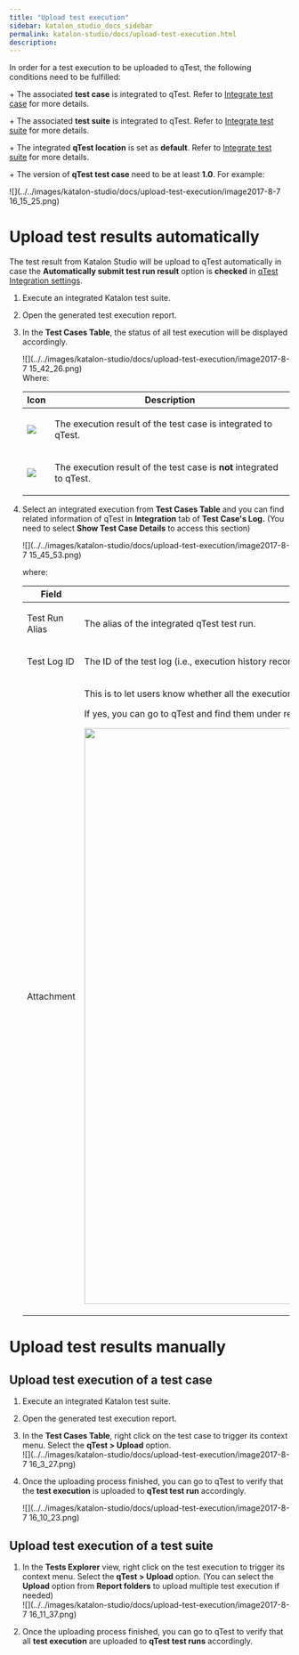 ```yaml
---
title: "Upload test execution" 
sidebar: katalon_studio_docs_sidebar
permalink: katalon-studio/docs/upload-test-execution.html 
description: 
---
```

In order for a test execution to be uploaded to qTest, the following conditions need to be fulfilled:

\+ The associated **test case** is integrated to qTest. Refer to [Integrate test case](/display/KD/Integrate+test+case) for more details.

\+ The associated **test suite** is integrated to qTest. Refer to [Integrate test suite](/display/KD/Integrate+test+suite) for more details.

\+ The integrated **qTest location** is set as **default**. Refer to [Integrate test suite](/display/KD/Integrate+test+suite) for more details.

\+ The version of **qTest test case** need to be at least **1.0**. For example:

![](../../images/katalon-studio/docs/upload-test-execution/image2017-8-7 16_15_25.png)

Upload test results automatically
=================================

The test result from Katalon Studio will be upload to qTest automatically in case the **Automatically submit test run result** option is **checked** in [qTest Integration settings](https://docs.katalon.com/display/KD/qTest+Integration).

1.  Execute an integrated Katalon test suite.
2.  Open the generated test execution report.
3.  In the **Test Cases Table**, the status of all test execution will be displayed accordingly.
    
      
    ![](../../images/katalon-studio/docs/upload-test-execution/image2017-8-7 15_42_26.png)  
    Where:
    
    <table><thead><tr><th>Icon</th><th>Description</th></tr></thead><tbody><tr><td><div class="content-wrapper"><p><span class="confluence-embedded-file-wrapper"><img class="confluence-embedded-image" src="../../images/katalon-studio/docs/upload-test-execution/image2017-2-28 16_32_19.png" data-image-src="/download/attachments/3178981/image2017-2-28%2016%3A32%3A19.png?version=1&amp;modificationDate=1488274339000&amp;api=v2" data-unresolved-comment-count="0" data-linked-resource-id="5113501" data-linked-resource-version="1" data-linked-resource-type="attachment" data-linked-resource-default-alias="image2017-2-28 16:32:19.png" data-base-url="https://docs.katalon.com" data-linked-resource-content-type="image/png" data-linked-resource-container-id="3178981" data-linked-resource-container-version="1"></span></p></div></td><td><p>The execution result of the test case is integrated to qTest.</p></td></tr><tr><td><div class="content-wrapper"><p><span class="confluence-embedded-file-wrapper"><img class="confluence-embedded-image" src="../../images/katalon-studio/docs/upload-test-execution/image2017-2-28 16_29_39.png" data-image-src="/download/attachments/3178981/image2017-2-28%2016%3A29%3A39.png?version=1&amp;modificationDate=1488274179000&amp;api=v2" data-unresolved-comment-count="0" data-linked-resource-id="5113497" data-linked-resource-version="1" data-linked-resource-type="attachment" data-linked-resource-default-alias="image2017-2-28 16:29:39.png" data-base-url="https://docs.katalon.com" data-linked-resource-content-type="image/png" data-linked-resource-container-id="3178981" data-linked-resource-container-version="1"></span></p></div></td><td><p>The execution result of the test case is <strong>not</strong> integrated to qTest.</p></td></tr></tbody></table>
    
4.  Select an integrated execution from **Test Cases Table** and you can find related information of qTest in **Integration** tab of **Test Case's Log.** (You need to select **Show Test Case Details** to access this section)
    
    ![](../../images/katalon-studio/docs/upload-test-execution/image2017-8-7 15_45_53.png)  
    
      
    where:
    
    <table><thead><tr><th>Field</th><th>Description</th></tr></thead><tbody><tr><td><p>Test Run Alias</p></td><td><p>The alias of the integrated qTest test run.</p></td></tr><tr><td><p>Test Log ID</p></td><td><p>The ID of the test log (i.e., execution history record) created in qTest.</p></td></tr><tr><td><p>Attachment</p></td><td><div class="content-wrapper"><p>This is to let users know whether all the execution log and report are sent to qTest as an attachment. (i.e. Yes or No)</p><p>If yes, you can go to qTest and find them under related execution history record, as illustrated below:</p><p><span class="confluence-embedded-file-wrapper confluence-embedded-manual-size"><span class="confluence-embedded-file-wrapper confluence-embedded-manual-size"><img class="confluence-embedded-image" width="1035" src="../../images/katalon-studio/docs/upload-test-execution/image2017-8-7 15_50_43.png" data-image-src="/download/attachments/3178981/image2017-8-7%2015%3A50%3A43.png?version=1&amp;modificationDate=1503633899000&amp;api=v2" data-unresolved-comment-count="0" data-linked-resource-id="5116794" data-linked-resource-version="1" data-linked-resource-type="attachment" data-linked-resource-default-alias="image2017-8-7 15:50:43.png" data-base-url="https://docs.katalon.com" data-linked-resource-content-type="image/png" data-linked-resource-container-id="3178981" data-linked-resource-container-version="1"></span></span></p></div></td></tr></tbody></table>
    

Upload test results manually
============================

Upload test execution of a test case
------------------------------------

1.  Execute an integrated Katalon test suite.
2.  Open the generated test execution report.
3.  In the **Test Cases Table**, right click on the test case to trigger its context menu. Select the **qTest > Upload** option.  
    ![](../../images/katalon-studio/docs/upload-test-execution/image2017-8-7 16_3_27.png)  
      
    
4.  Once the uploading process finished, you can go to qTest to verify that the **test execution** is uploaded to **qTest test run** accordingly.  
      
    ![](../../images/katalon-studio/docs/upload-test-execution/image2017-8-7 16_10_23.png)

Upload test execution of a test suite
-------------------------------------

1.  In the **Tests Explorer** view, right click on the test execution to trigger its context menu. Select the **qTest > Upload** option. (You can select the **Upload** option from **Report folders** to upload multiple test execution if needed)  
    ![](../../images/katalon-studio/docs/upload-test-execution/image2017-8-7 16_11_37.png)  
      
    
2.  Once the uploading process finished, you can go to qTest to verify that all **test execution** are uploaded to **qTest test runs** accordingly.